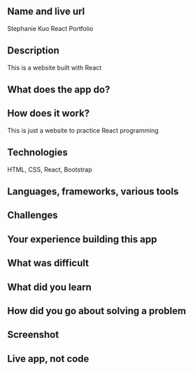 ## Name and live url
Stephanie Kuo React Portfolio


## Description
This is a website built with React

## What does the app do?


## How does it work?
This is just a website to practice React programming

## Technologies
HTML, CSS, React, Bootstrap

## Languages, frameworks, various tools


## Challenges


## Your experience building this app


## What was difficult


## What did you learn


## How did you go about solving a problem


## Screenshot




## Live app, not code

